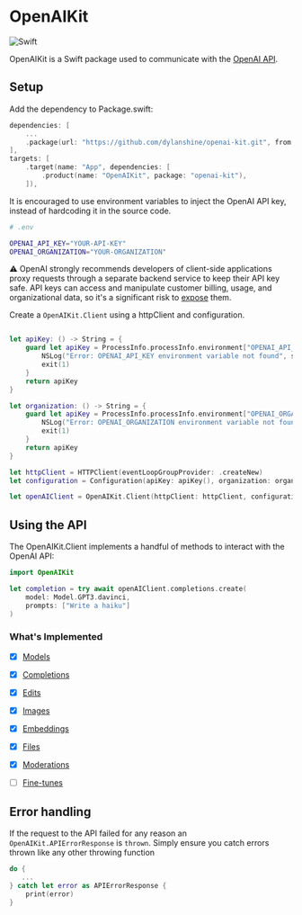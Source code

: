 # OpenAIKit

![Swift](http://img.shields.io/badge/swift-5.7-brightgreen.svg)

OpenAIKit is a Swift package used to communicate with the [OpenAI API](https://beta.openai.com/docs/api-reference/introduction).

## Setup
Add the dependency to Package.swift:

~~~~swift
dependencies: [
    ...
    .package(url: "https://github.com/dylanshine/openai-kit.git", from: "1.0.0")
],
targets: [
    .target(name: "App", dependencies: [
        .product(name: "OpenAIKit", package: "openai-kit"),
    ]),
~~~~

It is encouraged to use environment variables to inject the OpenAI API key, instead of hardcoding it in the source code.

~~~~bash
# .env

OPENAI_API_KEY="YOUR-API-KEY"
OPENAI_ORGANIZATION="YOUR-ORGANIZATION"
~~~~
⚠️ OpenAI strongly recommends developers of client-side applications proxy requests through a separate backend service to keep their API key safe. API keys can access and manipulate customer billing, usage, and organizational data, so it's a significant risk to [expose](https://nshipster.com/secrets/) them.

Create a `OpenAIKit.Client` using a httpClient and configuration.

~~~~swift

let apiKey: () -> String = {
    guard let apiKey = ProcessInfo.processInfo.environment["OPENAI_API_KEY"] else {
        NSLog("Error: OPENAI_API_KEY environment variable not found", stderr)
        exit(1)
    }
    return apiKey
}

let organization: () -> String = {
    guard let apiKey = ProcessInfo.processInfo.environment["OPENAI_ORGANIZATION"] else {
        NSLog("Error: OPENAI_ORGANIZATION environment variable not found", stderr)
        exit(1)
    }
    return apiKey
}

let httpClient = HTTPClient(eventLoopGroupProvider: .createNew)
let configuration = Configuration(apiKey: apiKey(), organization: organization())

let openAIClient = OpenAIKit.Client(httpClient: httpClient, configuration: configuration)
~~~~

## Using the API

The OpenAIKit.Client implements a handful of methods to interact with the OpenAI API:

~~~~swift
import OpenAIKit

let completion = try await openAIClient.completions.create(
    model: Model.GPT3.davinci,
    prompts: ["Write a haiku"]
)
~~~~

### What's Implemented
* [x] [Models](https://beta.openai.com/docs/api-reference/models)
* [x] [Completions](https://beta.openai.com/docs/api-reference/completions)
* [x] [Edits](https://beta.openai.com/docs/api-reference/edits)
* [x] [Images](https://beta.openai.com/docs/api-reference/images)
* [x] [Embeddings](https://beta.openai.com/docs/api-reference/embeddings)
* [x] [Files](https://beta.openai.com/docs/api-reference/files)
* [x] [Moderations](https://beta.openai.com/docs/api-reference/moderations)
* [ ] [Fine-tunes](https://beta.openai.com/docs/api-reference/fine-tunes)


## Error handling
If the request to the API failed for any reason an `OpenAIKit.APIErrorResponse` is `thrown`.
Simply ensure you catch errors thrown like any other throwing function

~~~~swift
do {
   ...
} catch let error as APIErrorResponse {
    print(error)
}
~~~~
